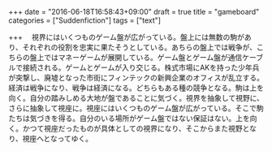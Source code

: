 +++
date = "2016-06-18T16:58:43+09:00"
draft = true
title = "gameboard"
categories = ["Suddenfiction"]
tags = ["text"]

+++
　視界にはいくつものゲーム盤が広がっている。盤上には無数の駒があり、それぞれの役割を忠実に果たそうとしている。あちらの盤上では戦争が、こちらの盤上ではマネーゲームが展開している。ゲーム盤とゲーム盤が通信ケーブルで接続される。ゲームとゲームが入り交じる。株式市場にAKを持った少年兵が突撃し、廃墟となった市街にフィンテックの新興企業のオフィスが乱立する。経済は戦争になり、戦争は経済になる。どちらもある種の競争となる。駒は上を向く。自分の踏みしめる大地が盤であることに気づく。視界を抽象して視野に、さらに抽象して視座に。視座にはいくつものゲーム盤が広がっている。そこで駒たちは気づきを得る。自分のいる場所がゲーム盤ではない保証はない。上を向く。かつて視座だったものが具体としての視界になり、そこからまた視野となり、視座へとなってゆく。

